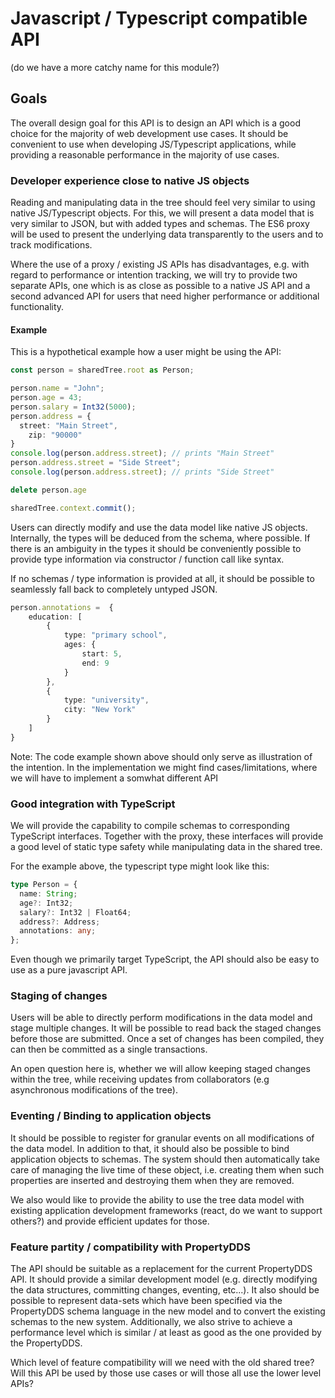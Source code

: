 # Javascript / Typescript compatible API
(do we have a more catchy name for this module?)

## Goals

The overall design goal for this API is to design an API which is a good choice for the majority of web development use cases. It should be convenient to use when developing JS/Typescript applications, while providing a reasonable performance in the majority of use cases.

### Developer experience close to native JS objects

Reading and manipulating data in the tree should feel very similar to using native JS/Typescript objects. For this, we will present a data model that is very similar to JSON, but with added types and schemas. The ES6 proxy will be used to present the underlying data transparently to the users and to track modifications.

Where the use of a proxy / existing JS APIs has disadvantages, e.g. with regard to performance or intention tracking, we will try to provide two separate APIs, one which is as close as possible to a native JS API and a second advanced API for users that need higher performance or additional functionality.

#### Example
This is a hypothetical example how a user might be using the API:
```TypeScript
const person = sharedTree.root as Person;

person.name = "John";
person.age = 43;
person.salary = Int32(5000);
person.address = {
  street: "Main Street",
    zip: "90000"
}
console.log(person.address.street); // prints "Main Street"
person.address.street = "Side Street";
console.log(person.address.street); // prints "Side Street"

delete person.age

sharedTree.context.commit();
```

Users can directly modify and use the data model like native JS objects. Internally, the types will be deduced from the schema, where possible. If there is an ambiguity in the types it should be conveniently possible to provide type information via constructor / function call like syntax.

If no schemas / type information is provided at all, it should be possible to seamlessly fall back to completely untyped JSON.
```TypeScript
person.annotations =  {
    education: [
        {
            type: "primary school",
            ages: {
                start: 5,
                end: 9
            }
        },
        {
            type: "university",
            city: "New York"
        }
    ]
}
```

Note: The code example shown above should only serve as illustration of the intention. In the implementation we might find cases/limitations, where we will have to implement a somwhat different API

### Good integration with TypeScript

We will provide the capability to compile schemas to corresponding TypeScript interfaces. Together with the proxy, these interfaces will provide a good level of static type safety while manipulating data in the shared tree.

For the example above, the typescript type might look like this:
```TypeScript
type Person = {
  name: String;
  age?: Int32;
  salary?: Int32 | Float64;
  address?: Address;
  annotations: any;
};
```

Even though we primarily target TypeScript, the API should also be easy to use as a pure javascript API.

### Staging of changes

Users will be able to directly perform modifications in the data model and stage multiple changes. It will be possible to read back the staged changes before those are submitted. Once a set of changes has been compiled, they can then be committed as a single transactions.

An open question here is, whether we will allow keeping staged changes within the tree, while receiving updates from collaborators (e.g asynchronous modifications of the tree).

### Eventing / Binding to application objects

It should be possible to register for granular events on all modifications of the data model. In addition to that, it should also be possible to bind application objects to schemas. The system should then automatically take care of managing the live time of these object, i.e. creating them when such properties are inserted and destroying them when they are removed.

We also would like to provide the ability to use the tree data model with existing application development frameworks (react, do we want to support others?) and provide efficient updates for those.

### Feature partity / compatibility with PropertyDDS

The API should be suitable as a replacement for the current PropertyDDS API. It should provide a similar development model (e.g. directly modifying the data structures, committing changes, eventing, etc...). It also should be possible to represent data-sets which have been specified via the PropertyDDS schema language in the new model and to convert the existing schemas to the new system. Additionally, we also strive to achieve a performance level which is similar / at least as good as the one provided by the PropertyDDS.

Which level of feature compatibility will we need with the old shared tree? Will this API be used by those use cases or will those all use the lower level APIs?
